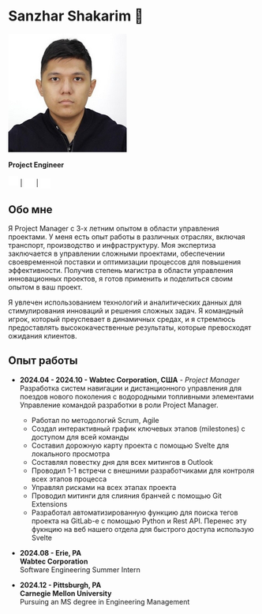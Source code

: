 # Sanzhar Shakarim  👋

![Profile Picture](images/pic.png)



**Project Engineer**  

[<img src="images/gmail.png" alt="gmail" style="width:20px;">](mailto:shakarim.sanjar@gmail.com) |
[<img src="images/linkedin.png" alt="linkedin" style="width:20px; vertical-align:middle;">](https://www.linkedin.com/in/sanzhar-shakarim-248497205/) |
[<img src="images/telegram.png" alt="telegram" style="width:20px; vertical-align:middle;">](https://t.me/Sanchozver) 


## Обо мне

Я Project Manager с 3-х летним опытом в области управления проектами. У меня есть опыт работы в различных отраслях, включая транспорт, производство и инфраструктуру. Моя экспертиза заключается в управлении сложными проектами, обеспечении своевременной поставки и оптимизации процессов для повышения эффективности. Получив степень магистра в области управления инновационных проектов, я готов применить и поделиться своим опытом в ваш проект.

Я увлечен использованием технологий и аналитических данных для стимулирования инноваций и решения сложных задач. Я командный игрок, который преуспевает в динамичных средах, и я стремлюсь предоставлять высококачественные результаты, которые превосходят ожидания клиентов.


## Опыт работы

- **2024.04 - 2024.10 - Wabtec Corporation, США** - *Project Manager*  
Разработка систем навигации и дистанционного управления для поездов нового поколения с водородными топливными элементами
Управление командой разработки в роли Project Manager.
  - Работал по методологий Scrum, Agile
  - Создал интерактивный график ключевых этапов (milestones) с доступом для всей команды
  - Составил дорожную карту проекта с помощью Svelte для локального просмотра
  - Составлял повестку дня для всех митингов в Outlook
  - Проводил 1-1 встречи с внешними разработчиками для контроля всех этапов процесса
  - Управлял рисками на всех этапах проекта
  - Проводил митинги для слияния бранчей с помощью Git Extensions
  - Разработал автоматизированную функцию для поиска тегов проекта на GitLab-е с помощью Python и Rest API. Перенес эту фукнцию на веб нашего отдела для быстрого доступа использую Svelte

- **2024.08 - Erie, PA**  
  **Wabtec Corporation**  
  Software Engineering Summer Intern

- **2024.12 - Pittsburgh, PA**  
  **Carnegie Mellon University**  
  Pursuing an MS degree in Engineering Management


